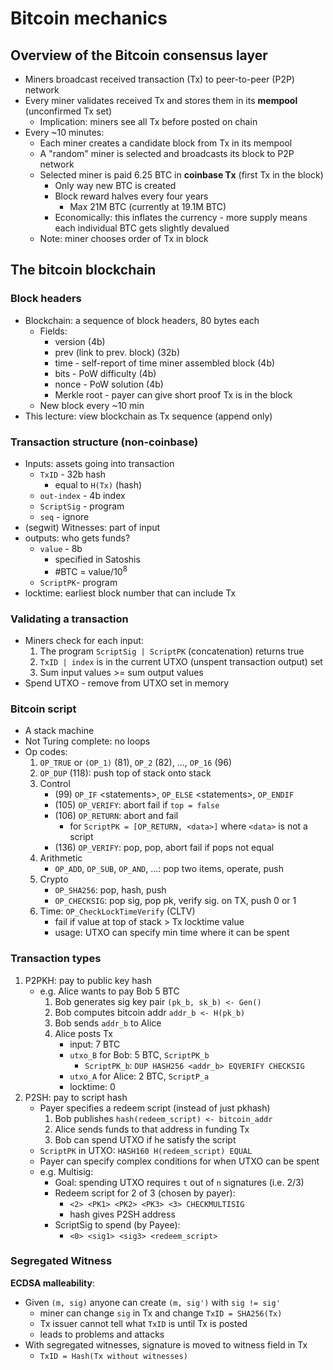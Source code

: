 # Bitcoin mechanics

## Overview of the Bitcoin consensus layer

* Miners broadcast received transaction (Tx) to peer-to-peer (P2P) network
* Every miner validates received Tx and stores them in its **mempool** (unconfirmed Tx set)
    - Implication: miners see all Tx before posted on chain
* Every ~10 minutes:
    - Each miner creates a candidate block from Tx in its mempool
    - A "random" miner is selected and broadcasts its block to P2P network
    - Selected miner is paid 6.25 BTC in **coinbase Tx** (first Tx in the block)
        - Only way new BTC is created
        - Block reward halves every four years
            - Max 21M BTC (currently at 19.1M BTC)
        - Economically: this inflates the currency - more supply means each individual BTC gets slightly devalued
    - Note: miner chooses order of Tx in block

## The bitcoin blockchain

### Block headers

* Blockchain: a sequence of block headers, 80 bytes each
    - Fields: 
        - version (4b)
        - prev (link to prev. block) (32b)
        - time - self-report of time miner assembled block (4b)
        - bits - PoW difficulty (4b)
        - nonce - PoW solution (4b)
        - Merkle root - payer can give short proof Tx is in the block
    - New block every ~10 min
* This lecture: view blockchain as Tx sequence (append only)

### Transaction structure (non-coinbase)

* Inputs: assets going into transaction
    - `TxID` - 32b hash
        - equal to `H(Tx)` (hash)
    - `out-index` - 4b index
    - `ScriptSig` - program
    - `seq` - ignore
* (segwit) Witnesses: part of input
* outputs: who gets funds?
    - `value` - 8b
        - specified in Satoshis
        - #BTC = value/10<sup>8</sup>
    - `ScriptPK`- program
* locktime: earliest block number that can include Tx

### Validating a transaction

* Miners check for each input:
    1. The program `ScriptSig | ScriptPK` (concatenation) returns true
    2. `TxID | index` is in the current UTXO (unspent transaction output) set
    3. Sum input values >= sum output values
* Spend UTXO - remove from UTXO set in memory

### Bitcoin script

* A stack machine
* Not Turing complete: no loops
* Op codes:
    1. `OP_TRUE` or `(OP_1)` (81), `OP_2` (82), ..., `OP_16` (96)
    2. `OP_DUP` (118): push top of stack onto stack
    3. Control
        - (99) `OP_IF` \<statements\>, `OP_ELSE` \<statements\>, `OP_ENDIF`
        - (105) `OP_VERIFY`: abort fail if `top = false`
        - (106) `OP_RETURN`: abort and fail   
            - for `ScriptPK = [OP_RETURN, <data>]` where `<data>` is not a script
        - (136) `OP_VERIFY`: pop, pop, abort fail if pops not equal
    4. Arithmetic
        - `OP_ADD`, `OP_SUB`, `OP_AND`, ...: pop two items, operate, push
    5. Crypto
        - `OP_SHA256`: pop, hash, push
        - `OP_CHECKSIG`: pop sig, pop pk, verify sig. on TX, push 0 or 1
    6. Time: `OP_CheckLockTimeVerify` (CLTV)
        - fail if value at top of stack > Tx locktime value
        - usage: UTXO can specify min time where it can be spent

### Transaction types

1. P2PKH: pay to public key hash
    - e.g. Alice wants to pay Bob 5 BTC
        1. Bob generates sig key pair `(pk_b, sk_b) <- Gen()`
        2. Bob computes bitcoin addr `addr_b <- H(pk_b)`
        3. Bob sends `addr_b` to Alice
        4. Alice posts Tx
            - input: 7 BTC
            - `utxo_B` for Bob: 5 BTC, `ScriptPK_b`
                - `ScriptPK_b`: `DUP HASH256 <addr_b> EQVERIFY CHECKSIG`
            - `utxo_A` for Alice: 2 BTC, `ScriptP_a`
            - locktime: 0
2. P2SH: pay to script hash
    - Payer specifies a redeem script (instead of just pkhash)
        1. Bob publishes `hash(redeem_script) <- bitcoin_addr`
        2. Alice sends funds to that address in funding Tx
        3. Bob can spend UTXO if he satisfy the script
    - `ScriptPK` in UTXO: `HASH160 H(redeem_script) EQUAL`
    - Payer can specify complex conditions for when UTXO can be spent
    - e.g. Multisig:
        - Goal: spending UTXO requires `t` out of `n` signatures (i.e. 2/3)
        - Redeem script for 2 of 3 (chosen by payer):
            - `<2> <PK1> <PK2> <PK3> <3> CHECKMULTISIG`
            - hash gives P2SH address
        - ScriptSig to spend (by Payee):
            - `<0> <sig1> <sig3> <redeem_script>`

### Segregated Witness

**ECDSA malleability**:

* Given `(m, sig)` anyone can create `(m, sig')` with `sig != sig'`
    - miner can change `sig` in Tx and change `TxID = SHA256(Tx)`
    - Tx issuer cannot tell what `TxID` is until Tx is posted
    - leads to problems and attacks
* With segregated witnesses, signature is moved to witness field in Tx
    - `TxID = Hash(Tx without witnesses)`